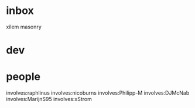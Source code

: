 # inbox

xilem masonry

# dev



# people

involves:raphlinus
involves:nicoburns
involves:Philipp-M
involves:DJMcNab
involves:MarijnS95
involves:xStrom





